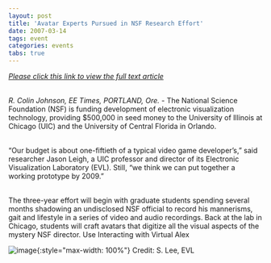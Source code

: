 ```yaml
---
layout: post
title: 'Avatar Experts Pursued in NSF Research Effort'
date: 2007-03-14
tags: event
categories: events
tabs: true
---
```


<em><a href="http://www.eetimes.com/news/semi/showArticle.jhtml?articleID=198001489">Please click this link to view the full text article</a></em><br><br>

<em>R. Colin Johnson, EE Times, PORTLAND, Ore.</em> - The National Science Foundation (NSF) is funding development of electronic visualization technology, providing $500,000 in seed money to the University of Illinois at Chicago (UIC) and the University of Central Florida in Orlando.<br><br>

&ldquo;Our budget is about one-fiftieth of a typical video game developer&rsquo;s,&rdquo; said researcher Jason Leigh, a UIC professor and director of its Electronic Visualization Laboratory (EVL). Still, &ldquo;we think we can put together a working prototype by 2009.&rdquo;<br><br>

The three-year effort will begin with graduate students spending several months shadowing an undisclosed NSF official to record his mannerisms, gait and lifestyle in a series of video and audio recordings. Back at the lab in Chicago, students will craft avatars that digitize all the visual aspects of the mystery NSF director.
Use Interacting with Virtual Alex

![image](https://www.evl.uic.edu/output/originals/lifelike3.png-srcw.jpg){:style="max-width: 100%"}
Credit: S. Lee, EVL

